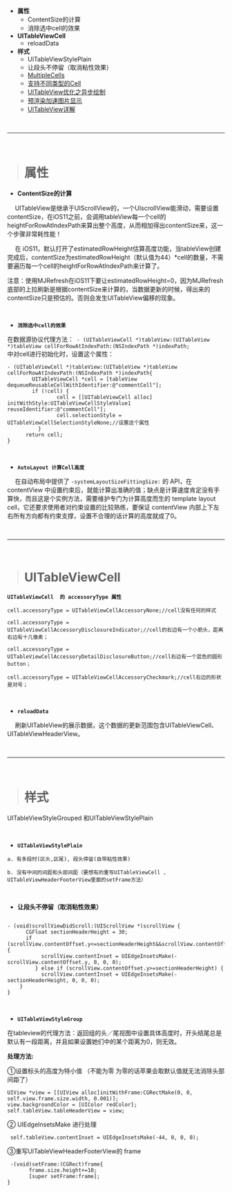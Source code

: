 

- **属性**
	- ContentSize的计算
	- 消除选中cell的效果
- **UITableViewCell**
	- 	reloadData
- **样式**
	- 	UITableViewStylePlain
	- 	让段头不停留（取消粘性效果）
	- [MultipleCells](https://github.com/la0fu/MultipleCells)
	- [支持不同类型的Cell](https://www.jianshu.com/p/19fdb2af6228)
	- [UITableView优化之异步绘制](https://blog.csdn.net/mo_xiao_mo/article/details/52622172)
	- [预渲染加速图片显示](https://www.keakon.net/2011/07/26/利用预渲染加速iOS设备的图像显示)
	- [UITableView详解](https://blog.csdn.net/qqqqzxg/article/details/52486282)



<br/>

***
<br/>


>#  属性

- **ContentSize的计算**

&emsp;  UITableView是继承于UIScrollView的，一个UIscrollView能滑动，需要设置contentSize，在iOS11之前，会调用tableView每一个cell的heightForRowAtIndexPath来算出整个高度，从而相加得出contentSize来，这一个步骤非常耗性能！

&emsp; 在 iOS11，默认打开了estimatedRowHeight估算高度功能，当tableView创建完成后，contentSize为estimatedRowHeight（默认值为44）*cell的数量，不需要遍历每一个cell的heightForRowAtIndexPath来计算了。

注意：使用MJRefresh在iOS11下要让estimatedRowHeight=0，因为MJRefresh底部的上拉刷新是根据contentSize来计算的，当数据更新的时候，得出来的contentSize只是预估的。否则会发生UITableView偏移的现象。

<br/>

- **`消除选中cell的效果`**

在数据源协议代理方法：`  - (UITableViewCell *)tableView:(UITableView *)tableView cellForRowAtIndexPath:(NSIndexPath *)indexPath;                                    `中对cell进行初始化时，设置这个属性：

```
- (UITableViewCell *)tableView:(UITableView *)tableView cellForRowAtIndexPath:(NSIndexPath *)indexPath{
        UITableViewCell *cell = [tableView dequeueReusableCellWithIdentifier:@"commentCell"];
        if (!cell) {
                cell = [[UITableViewCell alloc] initWithStyle:UITableViewCellStyleValue1 reuseIdentifier:@"commentCell"];
                cell.selectionStyle = UITableViewCellSelectionStyleNone;//设置这个属性
          }
      return cell;
}
```


<br/>

- **`AutoLayout 计算Cell高度`**

&emsp;  在自动布局中提供了 `-systemLayoutSizeFittingSize:` 的 API，在 contentView 中设置约束后，就能计算出准确的值；缺点是计算速度肯定没有手算快，而且这是个实例方法，需要维护专门为计算高度而生的 template layout cell，它还要求使用者对约束设置的比较熟练，要保证 contentView 内部上下左右所有方向都有约束支撑，设置不合理的话计算的高度就成了0。




<br/>

***
<br/>

># UITableViewCell
 
**`UITableViewCell  的 accessoryType 属性`**

```
cell.accessoryType = UITableViewCellAccessoryNone;//cell没有任何的样式
 
cell.accessoryType = UITableViewCellAccessoryDisclosureIndicator;//cell的右边有一个小箭头，距离右边有十几像素；
 
cell.accessoryType = UITableViewCellAccessoryDetailDisclosureButton;//cell右边有一个蓝色的圆形button；
 
cell.accessoryType = UITableViewCellAccessoryCheckmark;//cell右边的形状是对号；
```

<br/>

- **`reloadData`**

&emsp;  刷新UITableView的展示数据，这个数据的更新范围包含UITableViewCell、UITableViewHeaderView。




<br/>

***
<br/>


># 样式

UITableViewStyleGrouped 和UITableViewStylePlain 

<br/>

- **`UITableViewStylePlain `** 

```
a. 有多段时(区头,区尾), 段头停留(自带粘性效果)

b. 没有中间的间距和头部间距（要想有的重写UITableViewCell 、UITableViewHeaderFooterView里面的setFrame方法） 
```

<br/>

- **让段头不停留（取消粘性效果）**

```

- (void)scrollViewDidScroll:(UIScrollView *)scrollView {
      CGFloat sectionHeaderHeight = 30;
      if (scrollView.contentOffset.y<=sectionHeaderHeight&&scrollView.contentOffset.y>=0) {
           scrollView.contentInset = UIEdgeInsetsMake(-scrollView.contentOffset.y, 0, 0, 0);
         } else if (scrollView.contentOffset.y>=sectionHeaderHeight) {
           scrollView.contentInset = UIEdgeInsetsMake(-sectionHeaderHeight, 0, 0, 0);
    }
}
```


<br/>

- **`UITableViewStyleGroup`**

在tableview的代理方法：返回组的头／尾视图中设置具体高度时，开头结尾总是默认有一段距离，并且如果设置她们中的某个距离为0，则无效。

**处理方法:**

①设置标头的高度为特小值 （不能为零 为零的话苹果会取默认值就无法消除头部间距了）

```
UIView *view = [[UIView alloc]initWithFrame:CGRectMake(0, 0, self.view.frame.size.width, 0.001)];
view.backgroundColor = [UIColor redColor];
self.tableView.tableHeaderView = view;
```

② UIEdgeInsetsMake 进行处理

```
 self.tableView.contentInset = UIEdgeInsetsMake(-44, 0, 0, 0);
```

③重写UITableViewHeaderFooterView的 frame

```
 -(void)setFrame:(CGRect)frame{
       frame.size.height+=10;
       [super setFrame:frame];
}
```


<br/>
<br/>

